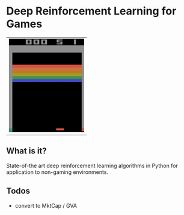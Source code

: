 # Deep Reinforcement Learning for Games

<table>
  <tr>
    <td><img src="/assets/breakout.gif?raw=true" width="200"></td>
  </tr>
</table>

## What is it?
State-of-the art deep reinforcement learning algorithms in Python for application to non-gaming environments.

## Todos
- convert to MktCap / GVA